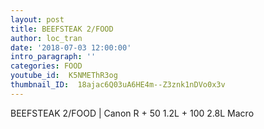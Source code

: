 ```yaml
---
layout: post
title: BEEFSTEAK 2/FOOD
author: loc_tran
date: '2018-07-03 12:00:00'
intro_paragraph: ''
categories: FOOD
youtube_id:  K5NMEThR3og
thumbnail_ID:  18ajac6Q03uA6HE4m--Z3znk1nDVo0x3v
---
```

BEEFSTEAK 2/FOOD | Canon R + 50 1.2L + 100 2.8L Macro
